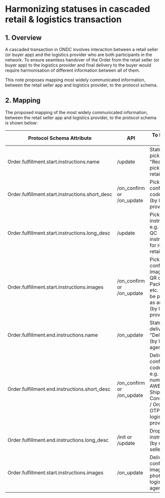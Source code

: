 # Harmonizing statuses in cascaded retail & logistics transaction



## 1. Overview

A cascaded transaction in ONDC involves interaction between a retail seller (or buyer app) and the logistics provider who are both participants in the network. To ensure seamless handover of the Order from the retail seller (or buyer app) to the logistics provider and final delivery to the buyer would require harmonisation of different information between all of them.

This note proposes mapping most widely communicated information, between the retail seller app and logistics provider, to the protocol schema.



## 2. Mapping

The proposed mapping of the most widely communicated information, between the retail seller app and logistics provider, to the protocol schema is shown below:

| **Protocol Schema Attribute**                   | API                       | To be used for                                               |
| ----------------------------------------------- | ------------------------- | ------------------------------------------------------------ |
| Order.fulfillment.start.instructions.name       | /update                   | Status for pickup e.g. "Ready for pickup" (by retail seller) |
| Order.fulfillment.start.instructions.short_desc | /on_confirm or /on_update | Pick up confirmation code (PCC) (by logistics provider)      |
| Order.fulfillment.start.instructions.long_desc  | /update                   | Pickup instructions e.g. reverse QC instructions for return (by retail seller) |
| Order.fulfillment.start.instructions.images     | /on_confirm or /on_update | Pickup confirmation image e.g. QR code / Packing Slip etc. that can be provided as an image (by logistics provider) |
| Order.fulfillment.end.instructions.name         | /on_update                | Status for delivery e.g. "Delivered" (by logistics agent)    |
| Order.fulfillment.end.instructions.short_desc   | /on_confirm or /on_update | Delivery confirmation code (DCC) e.g. Article number / AWB / Shipment / Consignment / Order nos / OTP (by logistics provider) |
| Order.fulfillment.end.instructions.long_desc    | /init or /update          | Drop instructions (by retail seller)                         |
| Order.fulfillment.start.instructions.images     | /on_update                | Delivery confirmation image e.g. photo (by logistics agent)  |

